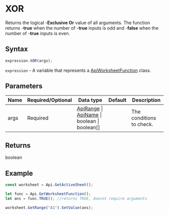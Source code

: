 # XOR

Returns the logical -**Exclusive Or** value of all arguments. The function returns -**true** when the number of -**true** inputs is odd and -**false** when the number of -**true** inputs is even.

## Syntax

```javascript
expression.XOR(args);
```

`expression` - A variable that represents a [ApiWorksheetFunction](../ApiWorksheetFunction.md) class.

## Parameters

| **Name** | **Required/Optional** | **Data type** | **Default** | **Description** |
| ------------- | ------------- | ------------- | ------------- | ------------- |
| args | Required | [ApiRange](../../ApiRange/ApiRange.md) \| [ApiName](../../ApiName/ApiName.md) \| boolean \| boolean[] |  | The conditions to check. |

## Returns

boolean

## Example



```javascript editor-
const worksheet = Api.GetActiveSheet();

let func = Api.GetWorksheetFunction();
let ans = func.TRUE(); //returns TRUE, doesnt require arguments

worksheet.GetRange("A1").SetValue(ans);

```
